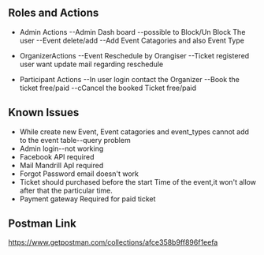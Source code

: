 ## Roles and Actions ## 
* Admin Actions
  --Admin Dash board
  --possible to Block/Un Block The user
  --Event delete/add
  --Add Event Catagories and also Event Type
  
  
* OrganizerActions
   --Event Reschedule by Orangiser 
   --Ticket registered user want update mail regarding reschedule 
  
   
* Participant Actions 
   --In user login contact the Organizer
   --Book the ticket free/paid
   --cCancel the booked Ticket free/paid

## Known Issues ##

* While create new Event, Event catagories and event_types cannot add to the event table--query problem
* Admin login--not working
* Facebook API required
* Mail Mandrill ApI required
* Forgot Password email doesn't work
* Ticket should purchased before the start Time of the event,it won't allow after that the particular time.
* Payment gateway Required for paid ticket


## Postman Link ##
https://www.getpostman.com/collections/afce358b9ff896f1eefa
